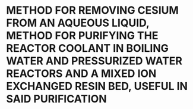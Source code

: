 # METHOD FOR REMOVING CESIUM FROM AN AQUEOUS LIQUID, METHOD FOR PURIFYING THE REACTOR COOLANT IN BOILING WATER AND PRESSURIZED WATER REACTORS AND A MIXED ION EXCHANGED RESIN BED, USEFUL IN SAID PURIFICATION